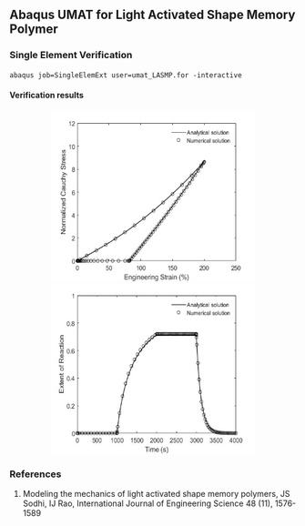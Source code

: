 ## Abaqus UMAT for Light Activated Shape Memory Polymer

### Single Element Verification
```
abaqus job=SingleElemExt user=umat_LASMP.for -interactive
```

#### Verification results
<div align=center>
<img src="https://github.com/brightfrank1999/abaqus-umat/blob/main/LASMP/imgs/StrainStressCurve.jpg" width="360" height="300"/><img src="https://github.com/brightfrank1999/abaqus-umat/blob/main/LASMP/imgs/ExtentofReaction.jpg" width="360" height="300">
</div>

### References
1. Modeling the mechanics of light activated shape memory polymers, JS Sodhi, IJ Rao, International Journal of Engineering Science 48 (11), 1576-1589
